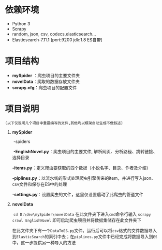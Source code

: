 # 依赖环境

- Python 3
- Scrapy
- random, json, csv, codecs,elasticsearch...
- Elasticsearch-7.11.1 (port:9200     jdk:1.8 ES自带)

# 项目结构

- **mySpider** ：爬虫项目的主要文件夹
- **novelData**：爬取的数据存放文件夹
- **scrapy.cfg**：爬虫项目的配置文件

# 项目说明

`(以下仅说明几个项目中重要编写的文件,其他均以框架自动生成不做叙述)`

1. **mySpider**

   ​	-spiders

   ​		**-EnglishNovel.py**：爬虫项目的主要文件, 解析网页、分析路径、跳转链接、选择目录

   ​	**-items.py**：定义爬虫要获取的四个数据（小说名字、目录、作者及介绍）

   ​	**-piplines.py**：以流水线的形式处理爬虫引擎传来的item，并进行写入json、csv文件和保存在ES中的处理

   ​	**-settings.py**：设置爬虫的文件，这里仅设置启动了此爬虫的管道文件

2. **novelData**

   ​	`cd D:\dev\mySpider\novelData` 在此文件夹下进入`cmd`命令行输入 `scrapy crawl EnglishNovel` 即可启动爬虫项目并将数据集储存在此文件夹下
   
   ​	在此文件夹下有一个`DataToES.py`文件，运行后可以将`csv`格式的文件数据导入到`ElasticSearch`的索引中去；在`piplines.py`文件中已经完成将数据导入到`ES`中，这一步提供另一种导入的方法

